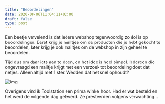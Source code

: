 ```yaml
---
title: "Beoordelingen"
date: 2020-08-06T11:04:11+02:00
draft: false
type: post
---
```


Een beetje vervelend is dat iedere webshop tegenwoordig zo dol is op beoordelingen. 
Eerst krijg je mailtjes om de producten die je hebt gekocht te beoordelen, later krijg je ook
mailtjes om de webshop in zijn geheel te beoordelen. 

Tijd dus om daar iets aan te doen, en het idee is heel simpel.
Iedereen die ongevraagd een mailtje krijgt met een verzoek tot beoordeling doet dat netjes. 
Alleen altijd met 1 ster. Wedden dat het snel ophoudt?

![img](/images/1ster.png)

Overigens vind ik Toolstation een prima winkel hoor. Had er wat besteld en het werd de volgende dag geleverd. 
Ze presteerden volgens verwachting... 